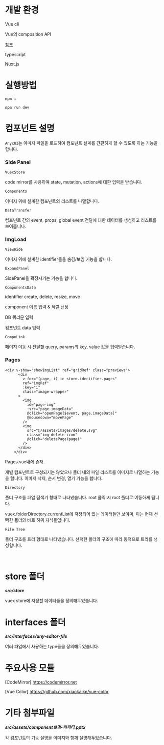# 개발 환경

Vue cli

Vue의 composition API

[참조](https://velog.io/@kyusung/Vue.js-3-Composition-API)

typescript

Nuxt.js

# 실행방법

`npm i`

`npm run dev`

# 컴포넌트 설명

`AnyxUI`는 이미지 파일을 로드하여 컴포넌트 설계를 간편하게 할 수 있도록 하는 기능을 합니다.

### Side Panel

`VuexStore`

code mirror를 사용하여 state, mutation, actions에 대한 입력을 받습니다.

`Components`

이미지 위에 설계한 컴포넌트의 리스트를 나열합니다.

`DataTransfer`

컴포넌트 간의 event, props, global event 전달에 대한 데이터를 생성하고 리스트를 보여줍니다.

### ImgLoad

`ViewHide`

이미지 위에 설계한 identifier들을 숨김/보임 기능을 합니다.

`ExpandPanel`

SidePanel을 확장시키는 기능을 합니다.

`ComponentsData`

identifier create, delete, resize, move

component 이름 입력 & 색깔 선정

DB 쿼리문 입력

컴포넌트 data 입력

`CompoLink`

페이지 이동 시 전달할 query, params의 key, value 값을 입력받습니다.

### Pages

```
<div v-show="showImgList" ref="gridRef" class="previews">
      <div
        v-for="(page, i) in store.identifier.pages"
        ref="imgRef"
        :key="i"
        class="image-wrapper"
      >
        <img
          id="page-img"
          :src="page.imageData"
          @click="openPage($event, page.imageData)"
          @mousedown="movePage"
        />
        <img
          src="@/assets/images/delete.svg"
          class="img-delete-icon"
          @click="deletePage(page)"
        />
      </div>
    </div>
```

Pages.vue내에 존재.

개별 컴포넌트로 구성되지는 않았으나 폴더 내의 파일 리스트를 이미지로 나열하는 기능을 합니다. 이미지 삭제, 순서 변경, 열기 기능을 합니다.

`Directory`

폴더 구조를 파일 탐색기 형태로 나타냈습니다. root 클릭 시 root 폴더로 이동하게 됩니다.

vuex.folderDirectory.currentList에 저장되어 있는 데이터들만 보이며, 이는 현재 선택한 폴더의 바로 하위 자식들입니다.

`File Tree`

폴더 구조를 트리 형태로 나타냈습니다. 선택한 폴더의 구조에 따라 동적으로 트리를 생성합니다.

<br>

# store 폴더

**_src/store_**

vuex store에 저장할 데이터들을 정의해두었습니다.

# interfaces 폴더

**_src/interfaces/any-editor-file_**

여러 파일에서 사용하는 type들을 정의해두었습니다.

# 주요사용 모듈

[CodeMirror] https://codemirror.net

[Vue Color] https://github.com/xiaokaike/vue-color

# 기타 첨부파일

**_src/assets/component설명-피피티.pptx_**

각 컴포넌트의 기능 설명을 이미지와 함께 설명해두었습니다.
